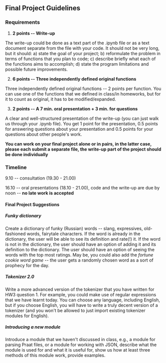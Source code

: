 ## Final Project Guidelines

### Requirements

1. **2 points -- Write-up**

The write-up could be done as a text part of the .ipynb file or as a text document separate from the file with your code.
It should not be very long, but it should: a) state the goal of your project; b) reformulate the problem in terms of functions that you plan to code; 
c) describe briefly what each of the functions aims to accomplish; d) state the program limitations and possible future improvements.

2. **6 points -- Three independently defined original functions**

Three independently defined original functions -- 2 points per function. You can use one of the functions that we defined in class/in homeworks, but for it to count as original, it has to be modified/expanded.

3. **2 points -- A 7 min. oral presentation + 3 min. for questions**

A clear and well-structured presentation of the write-up (you can just walk us through your .ipynb file). You get 1 point for the presentation, 0.5 points for answering questions about your presentation
and 0.5 points for your questions about other people's work.

**You can work on your final project alone or in pairs, in the latter case, please each submit a separate file, the write-up part of the project should be done individually**

### Timeline

9.10 -- consultation (19.30 - 21.00)

16.10 -- oral presentations (18.10 - 21.00), code and the write-up are due by noon -- **no late work is accepted**

#### Final Project Suggestions

##### Funky dictionary

Create a dictionary of funky (Russian) words -- slang, expressives, old-fashioned words, fairytale characters. If the word is already in the dictionary, the user will be able to see its definition and rate(!) it. If the word is not in the dictionary, the user should have an option of adding it and its definition to the dictionary. The user should have an option of seeing the words with the top most ratings. May be, you could also add the *fortune cookie word game* -- the user gets a randomly chosen word as a sort of prophecy for the day.

##### Tokenizer 2.0

Write a more advanced version of the tokenizer that you have written for HW3 question 1. For example, you could make use of regular expressions that we have learnt today. You can choose any language, including English, but if you choose English, you will have to write a truly decent version of a tokenizer (and you won't be allowed to just import existing tokenizer modules for English).

##### Introducing a new module

Introduce a module that we haven't discussed in class, e.g., a module for parsing Praat files, or a module for working with JSON, describe what the module is used for and what it is useful for, show us how at least three methods of this module work, provide examples.
